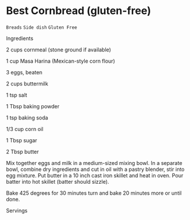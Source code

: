 # Best Cornbread (gluten-free)

`Breads` `Side dish` `Gluten Free`

 

  Ingredients  

  2 cups cornmeal (stone ground if available)

1 cup Masa Harina (Mexican-style corn flour)

3 eggs, beaten

2 cups buttermilk

1 tsp salt

1 Tbsp baking powder

1 tsp baking soda

1/3 cup corn oil

1 Tbsp sugar

2 Tbsp butter

Mix together eggs and milk in a medium-sized mixing bowl. In a separate bowl, combine dry ingredients and cut in oil with a pastry blender, stir into egg mixture. Put butter in a 10 inch cast iron skillet and heat in oven. Pour batter into hot skillet (batter should sizzle). 

Bake 425 degrees for 30 minutes turn and bake 20 minutes more or until done.

  

   Servings  

   

 
